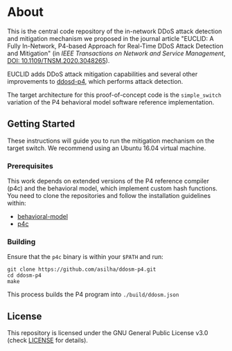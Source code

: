 # About

This is the central code repository of the in-network DDoS attack detection and mitigation mechanism we proposed in the journal article "EUCLID: A Fully In-Network, P4-based Approach for Real-Time DDoS Attack Detection and Mitigation" (in _IEEE Transactions on Network and Service Management_, 
[DOI: 10.1109/TNSM.2020.3048265](https://doi.org/10.1109/TNSM.2020.3048265)).

EUCLID adds DDoS attack mitigation capabilities and several other improvements to [ddosd-p4](https://github.com/aclapolli/ddosd-p4), which performs attack detection.

The target architecture for this proof-of-concept code is the `simple_switch` variation of the P4 behavioral model software reference implementation.

## Getting Started

These instructions will guide you to run the mitigation mechanism on the target switch.
We recommend using an Ubuntu 16.04 virtual machine.

### Prerequisites

This work depends on extended versions of the P4 reference compiler (p4c) and the behavioral model, which implement custom hash functions.  
You need to clone the repositories and follow the installation guidelines within:

- [behavioral-model](https://github.com/asilha/aclapolli-bmv2)
- [p4c](https://github.com/aclapolli/p4c)

### Building
Ensure that the `p4c` binary is within your `$PATH` and run:
```
git clone https://github.com/asilha/ddosm-p4.git
cd ddosm-p4
make
```

This process builds the P4 program into `./build/ddosm.json`

## License
This repository is licensed under the GNU General Public License v3.0 (check [LICENSE](LICENSE) for details).
